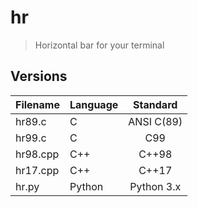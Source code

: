 # hr
> Horizontal bar for your terminal

## Versions

| Filename | Language |  Standard  |
|:---------|:---------|:----------:|
| hr89.c   | C        | ANSI C(89) |
| hr99.c   | C        | C99        |
| hr98.cpp | C++      | C++98      |
| hr17.cpp | C++      | C++17      |
| hr.py    | Python   | Python 3.x |
